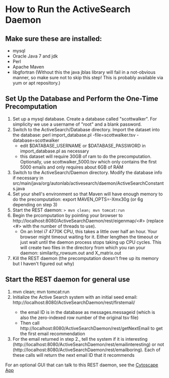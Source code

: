 # How to Run the ActiveSearch Daemon

## Make sure these are installed:
 * mysql
 * Oracle Java 7 and jdk
 * Perl
 * Apache Maven
 * libgfortran (Without this the java jblas library will fail in a not-obvious manner, so make sure not to skip this step! This is probably available via yum or apt repository.)

## Set Up the Database and Perform the One-Time Precomputation
 1. Set up a mysql database. Create a database called "scottwalker". For simplicity we use a username of "root" and a blank password.
 2. Switch to the ActiveSearch/Database directory. Import the dataset into the database: perl import_database.pl -file=scottwalker.tsv -database=scottwalker
      - edit $DATABASE_USERNAME or $DATABASE_PASSWORD in import_database.pl as necessary
      - this dataset will require 30GB of ram to do the precomputation. Optionally, use scottwalker_5000.tsv which only contains the first 5000 emails and
             only requires about 6GB of RAM
 3. Switch to the ActiveSearch/Daemon directory. Modify the database info if necessary in src/main/java/org/autonlab/activesearch/daemon/ActiveSearchConstants.java
 4. Set your shell's environment so that Maven will have enough memory to do the precomputation: export MAVEN_OPTS=-Xmx30g (or 6g depending on step 3)
 5. Start the REST daemon:
      `> mvn clean; mvn tomcat:run`
 6. Begin the prcomputation by pointing your browser to http://localhost:8080/ActiveSearchDaemon/rest/eigenmap/<#> (replace <#> with the number of threads to use).
     - On an Intel i7 4770K CPU, this takes a little over half an hour. Your browser might timeout waiting for it. Either lengthen the timeout or just wait until the daemon process stops taking up CPU cycles. This will create two files in the directory from which you ran your daemon: similarity_rowsum.out and X_matrix.out
 7. Kill the REST daemon (the precomputation doesn't free up its memory but I haven't figured out why)

## Start the REST daemon for general use
 1. mvn clean; mvn tomcat:run
 2. Initialize the Active Search system with an initial seed email:  http://localhost:8080/ActiveSearchDaemon/rest/firstemail/<email ID>
     - the email ID is in the database as messages.messageid (which is also the zero-indexed row number of the original tsv file)
     - Then call http://localhost:8080/ActiveSearchDaemon/rest/getNextEmail to get the first email recommendation
 3. For the email returned in step 2., tell the system if it is interesting (http://localhost:8080/ActiveSearchDaemon/rest/emailinteresting) or not
      (http://localhost:8080/ActiveSearchDaemon/rest/emailboring). Each of these calls will return the next email ID that it recommends


For an optional GUI that can talk to this REST daemon, see the [Cytoscape App](https://github.com/AutonlabCMU/ActiveSearch/blob/master/CytoscapeApp/howtorun.md)
